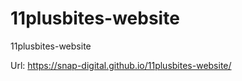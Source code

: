 # 11plusbites-website
11plusbites-website


Url:  https://snap-digital.github.io/11plusbites-website/
